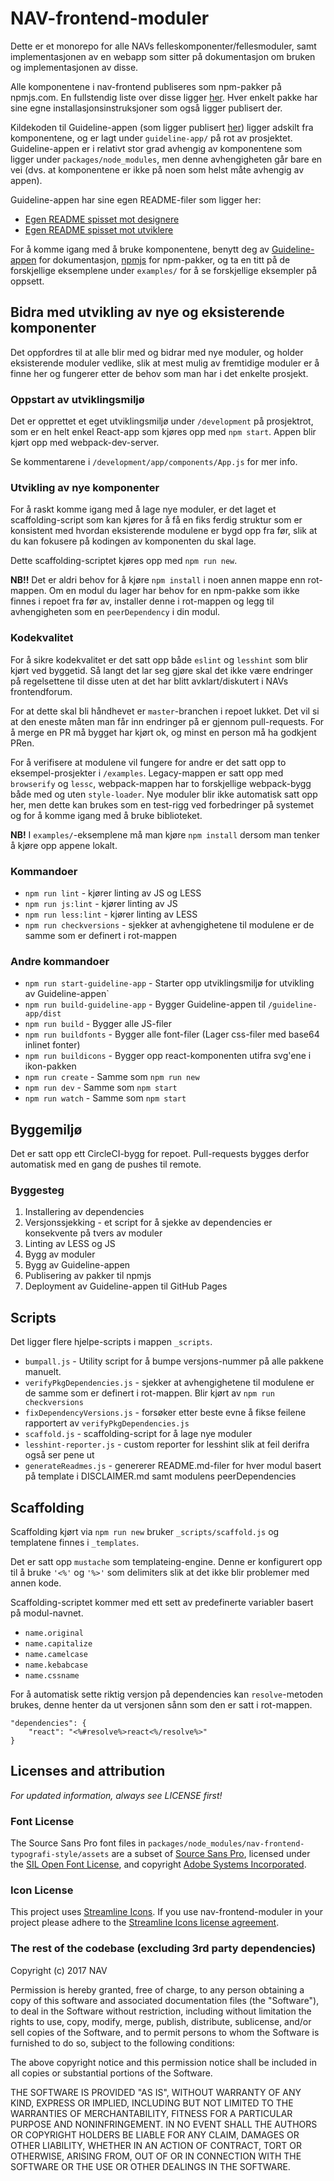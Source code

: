 # NAV-frontend-moduler
Dette er et monorepo for alle NAVs felleskomponenter/fellesmoduler, samt implementasjonen av en webapp som sitter på 
dokumentasjon om bruken og implementasjonen av disse. 

Alle komponentene i nav-frontend publiseres som npm-pakker på npmjs.com. 
En fullstendig liste over disse ligger [her](https://www.npmjs.com/org/navikt).
Hver enkelt pakke har sine egne installasjonsinstruksjoner som også ligger publisert der.

Kildekoden til Guideline-appen (som ligger publisert [her](https://navikt.github.io/nav-frontend-moduler)) ligger adskilt
fra komponentene, og er lagt under ```guideline-app/``` på rot av prosjektet. Guideline-appen er i relativt stor grad
avhengig av komponentene som ligger under ```packages/node_modules```, men denne avhengigheten går bare en vei (dvs.
at komponentene er ikke på noen som helst måte avhengig av appen).

Guideline-appen har sine egen README-filer som ligger her:
* [Egen README spisset mot designere](https://github.com/erlendev/nav-frontend-moduler/blob/master/guideline-app/README.design.md)
* [Egen README spisset mot utviklere](https://github.com/erlendev/nav-frontend-moduler/blob/master/guideline-app/README.developer.md)

For å komme igang med å bruke komponentene, benytt deg av [Guideline-appen](https://navikt.github.io/nav-frontend-moduler)
for dokumentasjon, [npmjs](https://www.npmjs.com/org/navikt) for npm-pakker, og ta en titt på de forskjellige 
eksemplene under ```examples/``` for å se forskjellige eksempler på oppsett.

## Bidra med utvikling av nye og eksisterende komponenter
Det oppfordres til at alle blir med og bidrar med nye moduler, og holder eksisterende moduler vedlike, 
slik at mest mulig av fremtidige moduler er å finne her og fungerer etter de behov som man har i det enkelte prosjekt.

### Oppstart av utviklingsmiljø
Det er opprettet et eget utviklingsmiljø under `/development` på prosjektrot, som er en helt enkel React-app
som kjøres opp med `npm start`. Appen blir kjørt opp med webpack-dev-server. 

Se kommentarene i `/development/app/components/App.js` for mer info.

### Utvikling av nye komponenter
For å raskt komme igang med å lage nye moduler, er det laget et scaffolding-script som kan kjøres for å få
en fiks ferdig struktur som er konsistent med hvordan eksisterende modulene er bygd opp fra før, slik at du
kan fokusere på kodingen av komponenten du skal lage.

Dette scaffolding-scriptet kjøres opp med ```npm run new```.

**NB!!** Det er aldri behov for å kjøre `npm install` i noen annen mappe enn rot-mappen. 
Om en modul du lager har behov for en npm-pakke som ikke finnes i repoet fra før av, 
installer denne i rot-mappen og legg til avhengigheten som en `peerDependency` i din modul.

### Kodekvalitet
For å sikre kodekvalitet er det satt opp både `eslint` og `lesshint` som blir kjørt ved byggetid.
Så langt det lar seg gjøre skal det ikke være endringer på regelsettene til disse uten at det har 
blitt avklart/diskutert i NAVs frontendforum.

For at dette skal bli håndhevet er `master`-branchen i repoet lukket. Det vil si at den 
eneste måten man får inn endringer på er gjennom pull-requests. For å merge en PR må bygget 
har kjørt ok, og minst en person må ha godkjent PRen.

For å verifisere at modulene vil fungere for andre er det satt opp to eksempel-prosjekter 
i `/examples`. Legacy-mappen er satt opp med `browserify` og `lessc`, webpack-mappen har 
to forskjellige webpack-bygg både med og uten `style-loader`. Nye moduler blir ikke automatisk 
satt opp her, men dette kan brukes som en test-rigg ved forbedringer på systemet og for 
å komme igang med å bruke biblioteket. 

**NB!** I `examples/`-eksemplene må man kjøre `npm install` dersom man tenker å kjøre opp appene lokalt.

### Kommandoer
* `npm run lint` - kjører linting av JS og LESS
* `npm run js:lint` - kjører linting av JS
* `npm run less:lint` - kjører linting av LESS
* `npm run checkversions` - sjekker at avhengighetene til modulene er de 
samme som er definert i rot-mappen

### Andre kommandoer
* `npm run start-guideline-app` - Starter opp utviklingsmiljø for utvikling av Guideline-appen`
* `npm run build-guideline-app` - Bygger Guideline-appen til `/guideline-app/dist`
* `npm run build` - Bygger alle JS-filer
* `npm run buildfonts` - Bygger alle font-filer (Lager css-filer med base64 inlinet fonter)
* `npm run buildicons` - Bygger opp react-komponenten utifra svg'ene i ikon-pakken
* `npm run create` - Samme som `npm run new`
* `npm run dev` - Samme som `npm start`
* `npm run watch` - Samme som `npm start`

## Byggemiljø
Det er satt opp ett CircleCI-bygg for repoet.
Pull-requests bygges derfor automatisk med en gang de pushes til remote.

### Byggesteg
1. Installering av dependencies
2. Versjonssjekking - et script for å sjekke av dependencies er konsekvente på tvers
av moduler
3. Linting av LESS og JS
4. Bygg av moduler
5. Bygg av Guideline-appen
6. Publisering av pakker til npmjs
7. Deployment av Guideline-appen til GitHub Pages

## Scripts
Det ligger flere hjelpe-scripts i mappen `_scripts`. 

* `bumpall.js` - Utility script for å bumpe versjons-nummer på alle pakkene manuelt. 
* `verifyPkgDependencies.js` - sjekker at avhengighetene til modulene er de samme som er definert i rot-mappen. Blir kjørt av `npm run checkversions`
* `fixDependencyVersions.js` - forsøker etter beste evne å fikse feilene rapportert av `verifyPkgDependencies.js`
* `scaffold.js` - scaffolding-script for å lage nye moduler
* `lesshint-reporter.js` - custom reporter for lesshint slik at feil derifra også ser pene ut
* `generateReadmes.js` - genererer README.md-filer for hver modul basert på template i DISCLAIMER.md samt modulens 
peerDependencies

## Scaffolding
Scaffolding kjørt via `npm run new` bruker `_scripts/scaffold.js` og templatene 
finnes i `_templates`.

Det er satt opp `mustache` som templateing-engine. Denne er konfigurert opp til å 
bruke `'<%'` og `'%>'` som delimiters slik at det ikke blir problemer med annen kode.

Scaffolding-scriptet kommer med ett sett av predefinerte variabler basert på modul-navnet.
* `name.original`
* `name.capitalize`
* `name.camelcase`
* `name.kebabcase`
* `name.cssname`

For å automatisk sette riktig versjon på dependencies kan `resolve`-metoden brukes, 
denne henter da ut versjonen sånn som den er satt i rot-mappen.
```
"dependencies": {
    "react": "<%#resolve%>react<%/resolve%>"
}
```

## Licenses and attribution

_For updated information, always see LICENSE first!_

### Font License

The Source Sans Pro font files in `packages/node_modules/nav-frontend-typografi-style/assets` are a subset of
[Source Sans Pro](https://github.com/adobe-fonts/source-sans-pro), licensed under the [SIL Open Font License](http://scripts.sil.org/cms/scripts/page.php?item_id=OFL), and copyright [Adobe Systems Incorporated](http://www.adobe.com/).

### Icon License

This project uses [Streamline Icons](http://www.streamlineicons.com/). If you use nav-frontend-moduler in your project please adhere to the [Streamline Icons license agreement](http://www.streamlineicons.com/license.html).

### The rest of the codebase (excluding 3rd party dependencies)

Copyright (c) 2017 NAV

Permission is hereby granted, free of charge, to any person obtaining a copy
of this software and associated documentation files (the "Software"), to deal
in the Software without restriction, including without limitation the rights
to use, copy, modify, merge, publish, distribute, sublicense, and/or sell
copies of the Software, and to permit persons to whom the Software is
furnished to do so, subject to the following conditions:

The above copyright notice and this permission notice shall be included in all
copies or substantial portions of the Software.

THE SOFTWARE IS PROVIDED "AS IS", WITHOUT WARRANTY OF ANY KIND, EXPRESS OR
IMPLIED, INCLUDING BUT NOT LIMITED TO THE WARRANTIES OF MERCHANTABILITY,
FITNESS FOR A PARTICULAR PURPOSE AND NONINFRINGEMENT. IN NO EVENT SHALL THE
AUTHORS OR COPYRIGHT HOLDERS BE LIABLE FOR ANY CLAIM, DAMAGES OR OTHER
LIABILITY, WHETHER IN AN ACTION OF CONTRACT, TORT OR OTHERWISE, ARISING FROM,
OUT OF OR IN CONNECTION WITH THE SOFTWARE OR THE USE OR OTHER DEALINGS IN THE
SOFTWARE.
